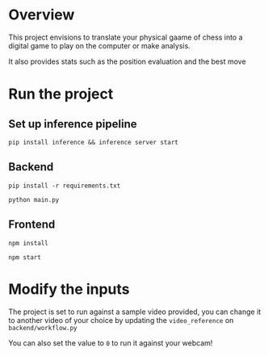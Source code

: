# Overview
This project envisions to translate your physical gaame of chess into a digital game to play on the computer or make analysis.

It also provides stats such as the position evaluation and the best move

# Run the project

## Set up inference pipeline

`pip install inference && inference server start`

## Backend

`pip install -r requirements.txt`

`python main.py`


## Frontend

`npm install`

`npm start`

# Modify the inputs

The project is set to run against a sample video provided, you can change it to another video of your choice by updating the `video_reference` on `backend/workflow.py`

You can also set the value to `0` to run it against your webcam!
